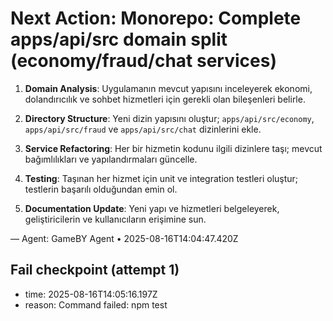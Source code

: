 # Next Action: Monorepo: Complete apps/api/src domain split (economy/fraud/chat services)

1. **Domain Analysis**: Uygulamanın mevcut yapısını inceleyerek ekonomi, dolandırıcılık ve sohbet hizmetleri için gerekli olan bileşenleri belirle.

2. **Directory Structure**: Yeni dizin yapısını oluştur; `apps/api/src/economy`, `apps/api/src/fraud` ve `apps/api/src/chat` dizinlerini ekle.

3. **Service Refactoring**: Her bir hizmetin kodunu ilgili dizinlere taşı; mevcut bağımlılıkları ve yapılandırmaları güncelle.

4. **Testing**: Taşınan her hizmet için unit ve integration testleri oluştur; testlerin başarılı olduğundan emin ol.

5. **Documentation Update**: Yeni yapı ve hizmetleri belgeleyerek, geliştiricilerin ve kullanıcıların erişimine sun.

— Agent: GameBY Agent • 2025-08-16T14:04:47.420Z


## Fail checkpoint (attempt 1)
- time: 2025-08-16T14:05:16.197Z
- reason: Command failed: npm test
